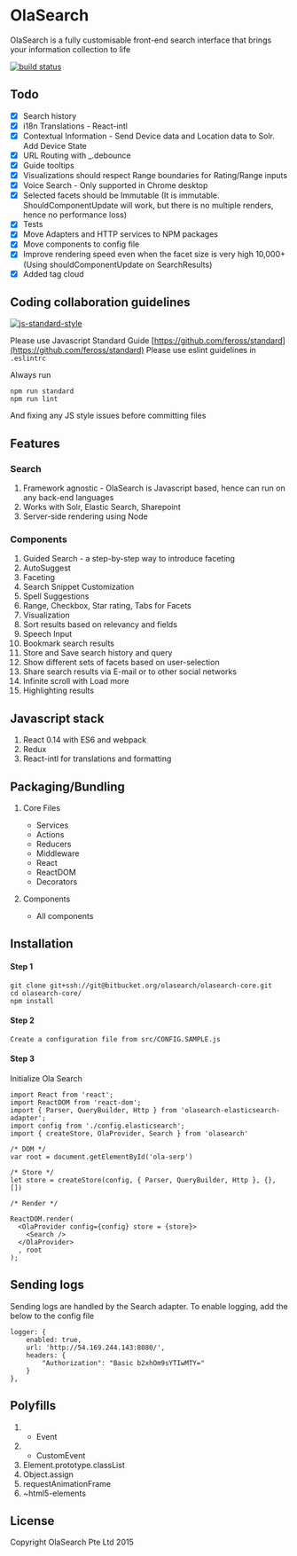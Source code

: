 # OlaSearch
OlaSearch is a fully customisable front-end search interface that brings your information collection to life

[![build status](https://gitlab.com/olasearch/olasearch-core/badges/master/build.svg)](https://gitlab.com/olasearch/olasearch-core/commits/master)

## Todo

- [x] Search history
- [x] i18n Translations - React-intl
- [x] Contextual Information - Send Device data and Location data to Solr. Add Device State
- [x] URL Routing with _.debounce
- [x] Guide tooltips
- [x] Visualizations should respect Range boundaries for Rating/Range inputs
- [x] Voice Search - Only supported in Chrome desktop
- [x] Selected facets should be Immutable (It is immutable. ShouldComponentUpdate will work, but there is no multiple renders, hence no performance loss)
- [x] Tests
- [x] Move Adapters and HTTP services to NPM packages
- [x] Move components to config file
- [x] Improve rendering speed even when the facet size is very high 10,000+ (Using shouldComponentUpdate on SearchResults)
- [x] Added tag cloud

## Coding collaboration guidelines

[![js-standard-style](https://cdn.rawgit.com/feross/standard/master/badge.svg)](https://github.com/feross/standard)

Please use Javascript Standard Guide [https://github.com/feross/standard](https://github.com/feross/standard)
Please use eslint guidelines in `.eslintrc`

Always run

````
npm run standard
npm run lint
````

And fixing any JS style issues before committing files

## Features

### Search

1. Framework agnostic - OlaSearch is Javascript based, hence can run on any back-end languages
2. Works with Solr, Elastic Search, Sharepoint
3. Server-side rendering using Node

### Components

1. Guided Search - a step-by-step way to introduce faceting
2. AutoSuggest
3. Faceting
4. Search Snippet Customization
5. Spell Suggestions
5. Range, Checkbox, Star rating, Tabs for Facets
6. Visualization
7. Sort results based on relevancy and fields
8. Speech Input
9. Bookmark search results
10. Store and Save search history and query
11. Show different sets of facets based on user-selection
12. Share search results via E-mail or to other social networks
13. Infinite scroll with Load more
14. Highlighting results

## Javascript stack

1. React 0.14 with ES6 and webpack
2. Redux
3. React-intl for translations and formatting


## Packaging/Bundling

1. Core Files
	- Services	
	- Actions
	- Reducers
	- Middleware
	- React
	- ReactDOM
	- Decorators

2. Components
	- All components


## Installation

#### Step 1

````
git clone git+ssh://git@bitbucket.org/olasearch/olasearch-core.git
cd olasearch-core/
npm install
````

#### Step 2

````
Create a configuration file from src/CONFIG.SAMPLE.js
````

#### Step 3

Initialize Ola Search
````
import React from 'react';
import ReactDOM from 'react-dom';
import { Parser, QueryBuilder, Http } from 'olasearch-elasticsearch-adapter';
import config from './config.elasticsearch';
import { createStore, OlaProvider, Search } from 'olasearch'

/* DOM */
var root = document.getElementById('ola-serp')

/* Store */
let store = createStore(config, { Parser, QueryBuilder, Http }, {}, [])

/* Render */

ReactDOM.render(
  <OlaProvider config={config} store = {store}>
    <Search />
  </OlaProvider>
  , root
);

````

## Sending logs

Sending logs are handled by the Search adapter. To enable logging, add the below to the config file

````
logger: {
    enabled: true,
    url: 'http://54.169.244.143:8080/',
    headers: {
        "Authorization": "Basic b2xhOm9sYTIwMTY="
    }
},
````


## Polyfills

1. - Event
2. - CustomEvent
3. Element.prototype.classList
4. Object.assign
5. requestAnimationFrame
6. ~html5-elements

## License

Copyright OlaSearch Pte Ltd 2015
